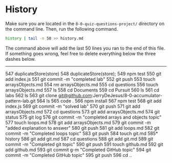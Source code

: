 # History

Make sure you are located in the `8-0-quiz-questions-project/` directory on the command line. Then, run the following command.

```bash
history | tail -n 50 >> history.md
```

The command above will add the last 50 lines you ran to the end of this file. If something goes wrong, feel free to delete everything below the three dashes below.

---
  547  duplicateStore(store)
  548  duplicateStore(store);
  549  npm test
  550  git add index.js
  551  git commit -m "completed lab"
  552  git push
  553  touch arraysObjects.md
  554  rm arraysObjects.md
  555  cd questions
  556  touch arraysObjects.md
  557  ls
  558  cd Documents
  559  cd Pursuit
  560  ls
  561  cd labs
  562  ls
  563  git clone git@github.com:JerryDeJesus/8-0-accumulator-pattern-lab.git
  564  ls
  565  code .
  566  npm install
  567  npm test
  568  git add index.js
  569  git commit -m "solved lab"
  570  git push
  571  git add arraysObjects.md
  572  cd questions
  573  git add arraysObjects.md
  574  git  status
  575  git log
  576  git commit -m "completed arrays and objects topic"
  577  touch loops.md
  578  git add arraysObjects.md
  579  git commit -m "added explanation to answer"
  580  git push
  581  git add loops.md
  582  git commit -m "Completed loops topic"
  583  git push
  584  touch git.md
  585* history
  586  git add git.md
  587  cd questions
  588  git add git.md
  589  git commit -m "Completed git topic"
  590  git push
  591  touch github.md
  592  git add github.md
  593  git commit g-m "Completed GitHub topic"
  594  git commit -m "Completed GitHub topic"
  595  git push
  596  cd ..
